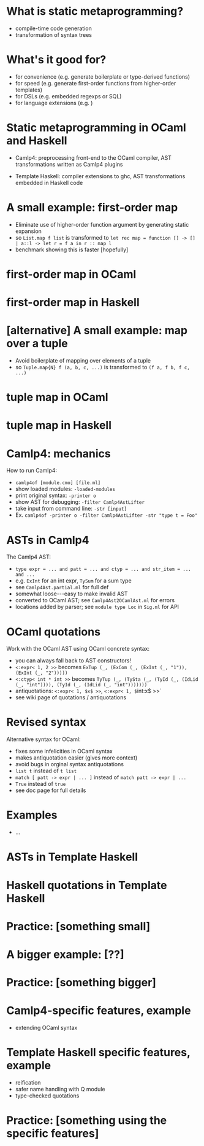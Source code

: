 # What is static metaprogramming?

 * compile-time code generation
 * transformation of syntax trees

# What's it good for?

 * for convenience (e.g. generate boilerplate or type-derived functions)
 * for speed (e.g. generate first-order functions from higher-order templates)
 * for DSLs (e.g. embedded regexps or SQL)
 * for language extensions (e.g. )

# Static metaprogramming in OCaml and Haskell

 * Camlp4:
  preprocessing front-end to the OCaml compiler,
  AST transformations written as Camlp4 plugins

 * Template Haskell:
  compiler extensions to ghc,
  AST transformations embedded in Haskell code

# A small example: first-order map

 * Eliminate use of higher-order function argument by generating
static expansion
 * so `List.map f list` is transformed to
  `let rec map = function [] -> [] | a::l -> let r = f a in r :: map l`
 * benchmark showing this is faster [hopefully]

# first-order map in OCaml

# first-order map in Haskell

# [alternative] A small example: map over a tuple

 * Avoid boilerplate of mapping over elements of a tuple
 * so `Tuple.map{N} f (a, b, c, ...)` is transformed to
  `(f a, f b, f c, ...)`

# tuple map in OCaml

# tuple map in Haskell

# Camlp4: mechanics

How to run Camlp4:

 * `camlp4of [module.cmo] [file.ml]`
 * show loaded modules: `-loaded-modules`
 * print original syntax: `-printer o`
 * show AST for debugging: `-filter Camlp4AstLifter`
 * take input from command line: `-str [input]`
 * Ex. `camlp4of -printer o -filter Camlp4AstLifter -str "type t = Foo"`

# ASTs in Camlp4

The Camlp4 AST:

 * `type expr = ... and patt = ... and ctyp = ... and str_item = ... and ...`
 * e.g. `ExInt` for an int expr, `TySum` for a sum type
 * see `Camlp4Ast.partial.ml` for full def
 * somewhat loose---easy to make invalid AST
 * converted to OCaml AST; see `Camlp4Ast2OCamlAst.ml` for errors
 * locations added by parser; see `module type Loc` in `Sig.ml` for API

# OCaml quotations

Work with the OCaml AST using OCaml concrete syntax:

 * you can always fall back to AST constructors!
 * `<:expr< 1, 2 >>` becomes
   `ExTup (_, (ExCom (_, (ExInt (_, "1")), (ExInt (_, "2")))))`
 * `<:ctyp< int * int >>` becomes
   `TyTup (_, (TySta (_, (TyId (_, (IdLid (_, "int")))), (TyId (_, (IdLid (_, "int")))))))`
 * antiquotations: `<:expr< 1, $x$ >>`, `<:expr< 1, $`int:x$ >>`
 * see wiki page of quotations / antiquotations

# Revised syntax

Alternative syntax for OCaml:

 * fixes some infelicities in OCaml syntax
 * makes antiquotation easier (gives more context)
 * avoid bugs in orginal syntax antiquotations
 * `list t` instead of `t list`
 * `match [ patt -> expr | ... ]` instead of `match patt -> expr | ...`
 * `True` instead of `true`
 * see doc page for full details

# Examples

 * ...

# ASTs in Template Haskell

# Haskell quotations in Template Haskell

# Practice: [something small]

# A bigger example: [??]

# Practice: [something bigger]

# Camlp4-specific features, example

 * extending OCaml syntax

# Template Haskell specific features, example

 * reification
 * safer name handling with Q module
 * type-checked quotations

# Practice: [something using the specific features]
